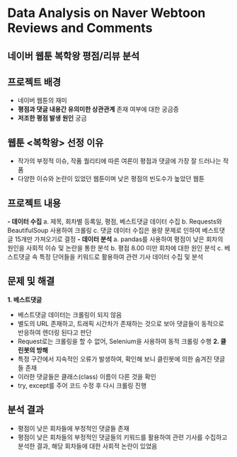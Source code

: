 # Data Analysis on Naver Webtoon Reviews and Comments
## 네이버 웹툰 복학왕 평점/리뷰 분석

## 프로젝트 배경
- 네이버 웹툰의 재미
- **평점과 댓글 내용간 유의미한 상관관계** 존재 여부에 대한 궁금증
- **저조한 평점 발생 원인** 궁금

## 웹툰 <복학왕> 선정 이유
- 작가의 부정적 이슈, 작품 퀄리티에 따른 여론이 평점과 댓글에 가장 잘 드러나는 작품
- 다양한 이슈와 논란이 있었던 웹툰이며 낮은 평점의 빈도수가 높았던 웹툰

## 프로젝트 내용
**- 데이터 수집**
  a. 제목, 회차별 등록일, 평점, 베스트댓글 데이터 수집
  b. Requests와 BeautifulSoup 사용하여 크롤링
  c. 댓글 데이터 수집은 용량 문제로 인하여 베스트댓글 15개만 가져오기로 결정
**- 데이터 분석**
  a. pandas를 사용하여 평점이 낮은 회차의 원인을 사회적 이슈 및 논란을 통한 분석
  b. 평점 8.00 미만 회차에 대한 원인 분석
  c. 베스트댓글 속 특정 단어들을 키워드로 활용하여 관련 기사 데이터 수집 및 분석

## 문제 및 해결
**1. 베스트댓글**
  - 베스트댓글 데이터는 크롤링이 되지 않음
  - 별도의 URL 존재하고, 트래픽 시간차가 존재하는 것으로 보아 댓글들이 동적으로 반응하여 렌더링 된다고 판단
  - Request로는 크롤링을 할 수 없어, Selenium을 사용하여 동적 크롤링 수행
**2. 클린봇의 방해**
  - 특정 구간에서 지속적인 오류가 발생하여, 확인해 보니 클린봇에 의한 숨겨진 댓글들 존재
  - 이러한 댓글들은 클래스(class) 이름이 다른 것을 확인
  - try, except를 주어 코드 수정 후 다시 크롤링 진행 

## 분석 결과
- 평점이 낮은 회차들에 부정적인 댓글들 존재
- 평점이 낮은 회차들의 부정적인 댓글들의 키워드를 활용하여 관련 기사를 수집하고 분석한 결과, 해당 회차들에 대한 사회적 논란이 있었음
